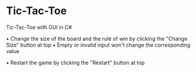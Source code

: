 # Tic-Tac-Toe
Tic-Tac-Toe with GUI in C#

• Change the size of the board and the rule of win by clicking the "Change Size" button at top
• Empty or invalid input won't change the corresponding value

• Restart the game by clicking the "Restart" button at top
